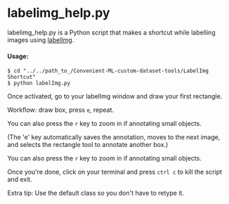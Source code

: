 # labelimg_help.py
labelimg_help.py is a Python script that makes a shortcut while labelling images using [labelImg](https://github.com/tzutalin/labelImg).

#### Usage:
```
$ cd "../../path_to_/Convenient-ML-custom-dataset-tools/LabelImg Shortcut"
$ python labelImg.py
```

Once activated, go to your labelImg window and draw your first rectangle. 

Workflow: draw box, press `e`, repeat.

You can also press the `r` key to zoom in if annotating small objects.

(The 'e' key automatically saves the annotation, moves to the next image, and selects the rectangle tool to annotate another box.)

You can also press the `r` key to zoom in if annotating small objects.

Once you're done, click on your terminal and press `ctrl c` to kill the script and exit.

Extra tip: Use the default class so you don't have to retype it.
